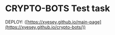 # CRYPTO-BOTS Test task

DEPLOY: ([https://xyesey.github.io/main-page](https://xyesey.github.io/crypto-bots/))
